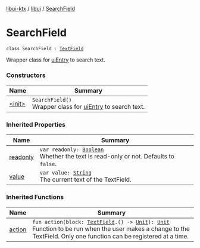 [libui-ktx](../../index.md) / [libui](../index.md) / [SearchField](./index.md)

# SearchField

`class SearchField : `[`TextField`](../-text-field/index.md)

Wrapper class for [uiEntry](#) to search text.

### Constructors

| Name | Summary |
|---|---|
| [&lt;init&gt;](-init-.md) | `SearchField()`<br>Wrapper class for [uiEntry](#) to search text. |

### Inherited Properties

| Name | Summary |
|---|---|
| [readonly](../-text-field/readonly.md) | `var readonly: `[`Boolean`](https://kotlinlang.org/api/latest/jvm/stdlib/kotlin/-boolean/index.html)<br>Whether the text is read-only or not. Defaults to `false`. |
| [value](../-text-field/value.md) | `var value: `[`String`](https://kotlinlang.org/api/latest/jvm/stdlib/kotlin/-string/index.html)<br>The current text of the TextField. |

### Inherited Functions

| Name | Summary |
|---|---|
| [action](../-text-field/action.md) | `fun action(block: `[`TextField`](../-text-field/index.md)`.() -> `[`Unit`](https://kotlinlang.org/api/latest/jvm/stdlib/kotlin/-unit/index.html)`): `[`Unit`](https://kotlinlang.org/api/latest/jvm/stdlib/kotlin/-unit/index.html)<br>Function to be run when the user makes a change to the TextField. Only one function can be registered at a time. |
